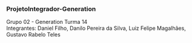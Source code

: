 <h3>ProjetoIntegrador-Generation</h3>

Grupo 02 - Generation Turma 14
<br/> Integrantes: Daniel Filho, Danilo Pereira da Silva, Luiz Felipe Magalhães, Gustavo Rabelo Teles


